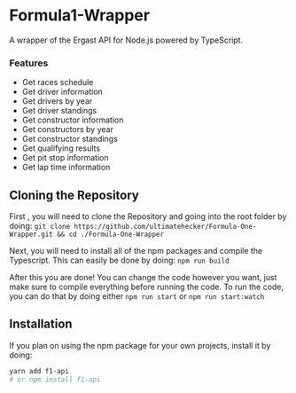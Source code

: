 # Formula1-Wrapper

A wrapper of the Ergast API for Node.js powered by TypeScript. 

### Features

- Get races schedule
- Get driver information
- Get drivers by year
- Get driver standings
- Get constructor information
- Get constructors by year
- Get constructor standings
- Get qualifying results
- Get pit stop information
- Get lap time information

## Cloning the Repository

First , you will need to clone the Repository and going into the root folder by doing:
```git clone https://github.com/ultimatehecker/Formula-One-Wrapper.git && cd ./Formula-One-Wrapper```

Next, you will need to install all of the npm packages and compile the Typescript. This can easily be done by doing:
```npm run build```

After this you are done! You can change the code however you want, just make sure to compile everything before running the code. To
run the code, you can do that by doing either `npm run start` or `npm run start:watch`

## Installation

If you plan on using the npm package for your own projects, install it by doing:

```bash
yarn add f1-api
# or npm install f1-api
```